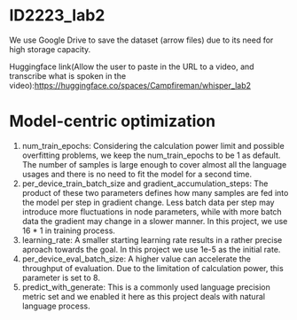 # ID2223_lab2

We use Google Drive to save the dataset (arrow files) due to its need for high storage capacity. 

Huggingface link(Allow the user to paste in the URL to a video, and transcribe what is
spoken in the video):https://huggingface.co/spaces/Campfireman/whisper_lab2


# Model-centric optimization
1. num_train_epochs: Considering the calculation power limit and possible overfitting problems, we keep the num_train_epochs to be 1 as default. The number of samples is large enough to cover almost all the language usages and there is no need to fit the model for a second time. 
2. per_device_train_batch_size and gradient_accumulation_steps: The product of these two parameters defines how many samples are fed into the model per step in gradient change. Less batch data per step may introduce more fluctuations in node parameters, while with more batch data the gradient may change in a slower manner. In this project, we use 16 * 1 in training process. 
3. learning_rate: A smaller starting learning rate results in a rather precise aproach towards the goal. In this project we use 1e-5 as the initial rate. 
4. per_device_eval_batch_size: A higher value can accelerate the throughput of evaluation. Due to the limitation of calculation power, this parameter is set to 8. 
5. predict_with_generate: This is a commonly used language precision metric set and we enabled it here as this project deals with natural language process.

